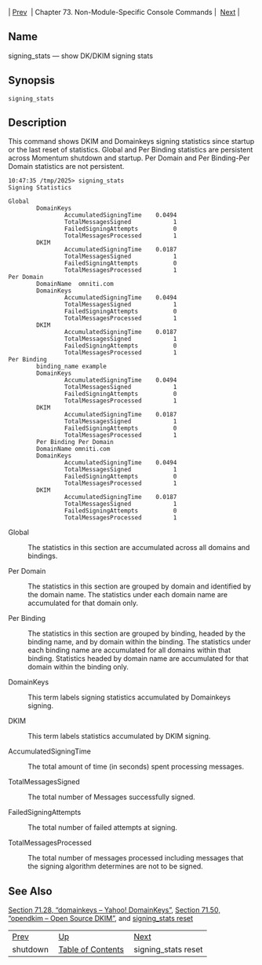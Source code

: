 | [Prev](console_commands.shutdown)  | Chapter 73. Non-Module-Specific Console Commands |  [Next](console_commands.signing_stats_reset) |

<a name="console_commands.signing_stats"></a>
## Name

signing_stats — show DK/DKIM signing stats

## Synopsis

`signing_stats`

<a name="idp11259040"></a>
## Description

This command shows DKIM and Domainkeys signing statistics since startup or the last reset of statistics. Global and Per Binding statistics are persistent across Momentum shutdown and startup. Per Domain and Per Binding-Per Domain statistics are not persistent.

```
10:47:35 /tmp/2025> signing_stats
Signing Statistics

Global
        DomainKeys
                AccumulatedSigningTime    0.0494
                TotalMessagesSigned            1
                FailedSigningAttempts          0
                TotalMessagesProcessed         1
        DKIM
                AccumulatedSigningTime    0.0187
                TotalMessagesSigned            1
                FailedSigningAttempts          0
                TotalMessagesProcessed         1
Per Domain
        DomainName  omniti.com
        DomainKeys
                AccumulatedSigningTime    0.0494
                TotalMessagesSigned            1
                FailedSigningAttempts          0
                TotalMessagesProcessed         1
        DKIM
                AccumulatedSigningTime    0.0187
                TotalMessagesSigned            1
                FailedSigningAttempts          0
                TotalMessagesProcessed         1
Per Binding
        binding_name example
        DomainKeys
                AccumulatedSigningTime    0.0494
                TotalMessagesSigned            1
                FailedSigningAttempts          0
                TotalMessagesProcessed         1
        DKIM
                AccumulatedSigningTime    0.0187
                TotalMessagesSigned            1
                FailedSigningAttempts          0
                TotalMessagesProcessed         1
        Per Binding Per Domain
        DomainName omniti.com
        DomainKeys
                AccumulatedSigningTime    0.0494
                TotalMessagesSigned            1
                FailedSigningAttempts          0
                TotalMessagesProcessed         1
        DKIM
                AccumulatedSigningTime    0.0187
                TotalMessagesSigned            1
                FailedSigningAttempts          0
                TotalMessagesProcessed         1
```

<dl className="variablelist">

<dt>Global</dt>

<dd>

The statistics in this section are accumulated across all domains and bindings.

</dd>

<dt>Per Domain</dt>

<dd>

The statistics in this section are grouped by domain and identified by the domain name. The statistics under each domain name are accumulated for that domain only.

</dd>

<dt>Per Binding</dt>

<dd>

The statistics in this section are grouped by binding, headed by the binding name, and by domain within the binding. The statistics under each binding name are accumulated for all domains within that binding. Statistics headed by domain name are accumulated for that domain within the binding only.

</dd>

<dt>DomainKeys</dt>

<dd>

This term labels signing statistics accumulated by Domainkeys signing.

</dd>

<dt>DKIM</dt>

<dd>

This term labels statistics accumulated by DKIM signing.

</dd>

<dt>AccumulatedSigningTime</dt>

<dd>

The total amount of time (in seconds) spent processing messages.

</dd>

<dt>TotalMessagesSigned</dt>

<dd>

The total number of Messages successfully signed.

</dd>

<dt>FailedSigningAttempts</dt>

<dd>

The total number of failed attempts at signing.

</dd>

<dt>TotalMessagesProcessed</dt>

<dd>

The total number of messages processed including messages that the signing algorithm determines are not to be signed.

</dd>

</dl>

<a name="idp11281376"></a>
## See Also

[Section 71.28, “domainkeys – Yahoo! DomainKeys”](modules.domainkeys "71.28. domainkeys – Yahoo! DomainKeys"), [Section 71.50, “opendkim – Open Source DKIM”](modules.opendkim "71.50. opendkim – Open Source DKIM"), and [signing_stats reset](console_commands.signing_stats_reset "signing_stats reset")

|     |     |     |
| --- | --- | --- |
| [Prev](console_commands.shutdown)  | [Up](console.cmds.ref) |  [Next](console_commands.signing_stats_reset) |
| shutdown  | [Table of Contents](index) |  signing_stats reset |

